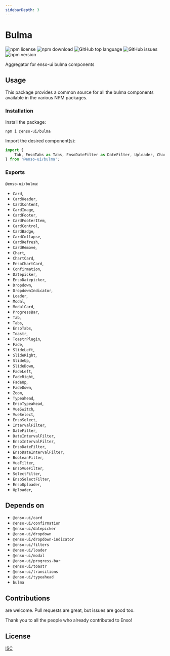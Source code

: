 ```yaml
---
sidebarDepth: 3
---
```


# Bulma

![npm license](https://img.shields.io/npm/l/@enso-ui/bulma.svg) 
![npm download](https://img.shields.io/npm/dm/@enso-ui/bulma.svg) 
![GitHub top language](https://img.shields.io/github/languages/top/enso-ui/bulma.svg) 
![GitHub issues](https://img.shields.io/github/issues/enso-ui/bulma.svg) 
![npm version](https://img.shields.io/npm/v/@enso-ui/bulma.svg) 

Aggregator for enso-ui bulma components

## Usage
This package provides a common source for all the bulma components available in the various NPM packages.

### Installation

Install the package:
```
npm i @enso-ui/bulma
```
Import the desired component(s):
```js
import {
    Tab, EnsoTabs as Tabs, EnsoDateFilter as DateFilter, Uploader, Chart,
} from '@enso-ui/bulma';
```

### Exports

`@enso-ui/bulma`:
- `Card`, 
- `CardHeader`, 
- `CardContent`, 
- `CardImage`, 
- `CardFooter`, 
- `CardFooterItem`, 
- `CardControl`,
- `CardBadge`, 
- `CardCollapse`, 
- `CardRefresh`, 
- `CardRemove`, 
- `Chart`, 
- `ChartCard`, 
- `EnsoChartCard`,
- `Confirmation`, 
- `Datepicker`, 
- `EnsoDatepicker`, 
- `Dropdown`, 
- `DropdownIndicator`, 
- `Loader`, 
- `Modal`,
- `ModalCard`, 
- `ProgressBar`, 
- `Tab`, 
- `Tabs`, 
- `EnsoTabs`, 
- `Toastr`, 
- `ToastrPlugin`, 
- `Fade`, 
- `SlideLeft`,
- `SlideRight`, 
- `SlideUp,` 
- `SlideDown`, 
- `FadeLeft`, 
- `FadeRight`, 
- `FadeUp`, 
- `FadeDown`, 
- `Zoom`, 
- `Typeahead`,
- `EnsoTypeahead`, 
- `VueSwitch`, 
- `VueSelect`, 
- `EnsoSelect`, 
- `IntervalFilter`, 
- `DateFilter`,
- `DateIntervalFilter`, 
- `EnsoIntervalFilter`, 
- `EnsoDateFilter`, 
- `EnsoDateIntervalFilter`,
- `BooleanFilter`, 
- `VueFilter`, 
- `EnsoVueFilter`, 
- `SelectFilter`, 
- `EnsoSelectFilter`, 
- `EnsoUploader`,
- `Uploader`,

## Depends on

- `@enso-ui/card`
- `@enso-ui/confirmation`
- `@enso-ui/datepicker`
- `@enso-ui/dropdown`
- `@enso-ui/dropdown-indicator`
- `@enso-ui/filters`
- `@enso-ui/loader`
- `@enso-ui/modal`
- `@enso-ui/progress-bar`
- `@enso-ui/toastr`
- `@enso-ui/transitions`
- `@enso-ui/typeahead`
- `bulma`

## Contributions

are welcome. Pull requests are great, but issues are good too.

Thank you to all the people who already contributed to Enso!

## License

[ISC](https://opensource.org/licenses/ISC)
